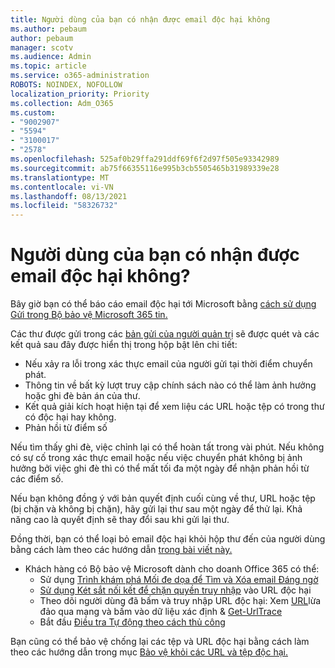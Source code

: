 ```yaml
---
title: Người dùng của bạn có nhận được email độc hại không
ms.author: pebaum
author: pebaum
manager: scotv
ms.audience: Admin
ms.topic: article
ms.service: o365-administration
ROBOTS: NOINDEX, NOFOLLOW
localization_priority: Priority
ms.collection: Adm_O365
ms.custom:
- "9002907"
- "5594"
- "3100017"
- "2578"
ms.openlocfilehash: 525af0b29ffa291ddf69f6f2d97f505e93342989
ms.sourcegitcommit: ab75f66355116e995b3cb5505465b31989339e28
ms.translationtype: MT
ms.contentlocale: vi-VN
ms.lasthandoff: 08/13/2021
ms.locfileid: "58326732"
---
```

# <a name="did-your-users-receive-malicious-email"></a>Người dùng của bạn có nhận được email độc hại không?

Bây giờ bạn có thể báo cáo email độc hại tới Microsoft bằng [cách sử dụng Gửi trong Bộ bảo vệ Microsoft 365 tin.](https://sip.security.microsoft.com/reportsubmission?viewid=admin)

Các thư được gửi trong các [bản gửi của người quản trị](https://security.microsoft.com/reportsubmission?viewid=admin) sẽ được quét và các kết quả sau đây được hiển thị trong hộp bật lên chi tiết:

- Nếu xảy ra lỗi trong xác thực email của người gửi tại thời điểm chuyển phát.
- Thông tin về bất kỳ lượt truy cập chính sách nào có thể làm ảnh hưởng hoặc ghi đè bản án của thư.
- Kết quả giải kích hoạt hiện tại để xem liệu các URL hoặc tệp có trong thư có độc hại hay không.
- Phản hồi từ điểm số

Nếu tìm thấy ghi đè, việc chỉnh lại có thể hoàn tất trong vài phút. Nếu không có sự cố trong xác thực email hoặc nếu việc chuyển phát không bị ảnh hưởng bởi việc ghi đè thì có thể mất tối đa một ngày để nhận phản hồi từ các điểm số.

Nếu bạn không đồng ý với bản quyết định cuối cùng về thư, URL hoặc tệp (bị chặn và không bị chặn), hãy gửi lại thư sau một ngày để thử lại. Khả năng cao là quyết định sẽ thay đổi sau khi gửi lại thư.

Đồng thời, bạn có thể loại bỏ email độc hại khỏi hộp thư đến của người dùng bằng cách làm theo các hướng dẫn [trong bài viết này.](https://docs.microsoft.com/microsoft-365/compliance/search-for-and-delete-messages-in-your-organization)

- Khách hàng có Bộ bảo vệ Microsoft dành cho doanh Office 365 có thể:
  - Sử dụng [Trình khám phá Mối đe dọa để Tìm và Xóa email Đáng ngờ](https://docs.microsoft.com/microsoft-365/security/office-365-security/investigate-malicious-email-that-was-delivered)
  - [Sử dụng Két sắt nối kết để chặn quyền truy nhập](https://docs.microsoft.com/microsoft-365/security/office-365-security/safe-links) vào URL độc hại
  - Theo dõi người dùng đã bấm và truy nhập URL độc hại: Xem [URL](https://docs.microsoft.com/microsoft-365/security/office-365-security/threat-explorer)lừa đảo qua mạng và bấm vào dữ liệu xác định  &  [Get-UrlTrace](https://docs.microsoft.com/powershell/module/exchange/get-urltrace)
  - Bắt đầu [Điều tra Tự động theo cách thủ công](https://docs.microsoft.com/microsoft-365/security/office-365-security/automated-investigation-response-office)

Bạn cũng có thể bảo vệ chống lại các tệp và URL độc hại bằng cách làm theo các hướng dẫn trong mục [Bảo vệ khỏi các URL và tệp độc hại.](https://docs.microsoft.com/microsoft-365/security/office-365-security/protect-against-threats)
